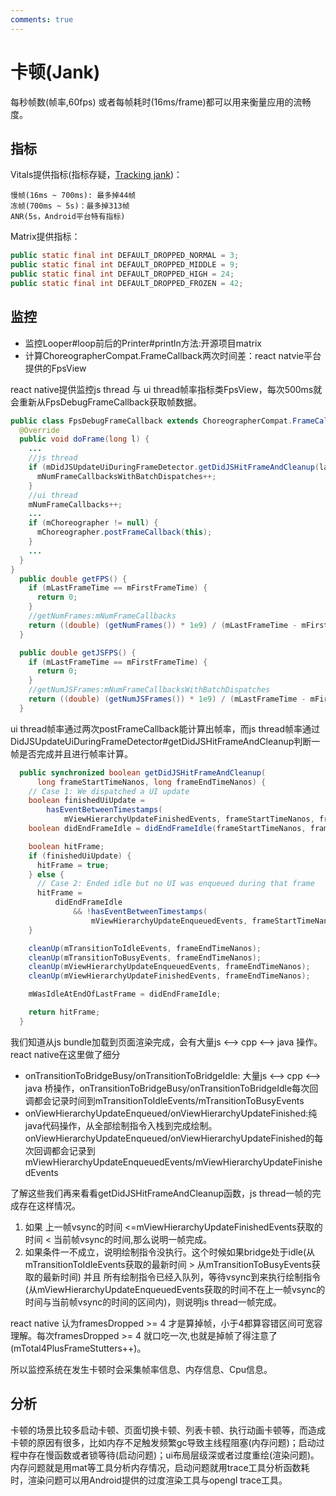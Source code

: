 ```yaml
---
comments: true
---
```


# 卡顿(Jank)

每秒帧数(帧率,60fps) 或者每帧耗时(16ms/frame)都可以用来衡量应用的流畅度。

## 指标

Vitals提供指标(指标存疑，[Tracking jank](https://developer.android.com/topic/performance/vitals/tracking_jank))：
```
慢帧(16ms ~ 700ms): 最多掉44帧
冻帧(700ms ~ 5s)：最多掉313帧
ANR(5s，Android平台特有指标)
```

Matrix提供指标：
```java
public static final int DEFAULT_DROPPED_NORMAL = 3;
public static final int DEFAULT_DROPPED_MIDDLE = 9;
public static final int DEFAULT_DROPPED_HIGH = 24;
public static final int DEFAULT_DROPPED_FROZEN = 42;
```

## 监控

- 监控Looper#loop前后的Printer#println方法:开源项目matrix
- 计算ChoreographerCompat.FrameCallback两次时间差：react natvie平台提供的FpsView

react native提供监控js thread 与 ui thread帧率指标类FpsView，每次500ms就会重新从FpsDebugFrameCallback获取帧数据。
```java
public class FpsDebugFrameCallback extends ChoreographerCompat.FrameCallback {
  @Override
  public void doFrame(long l) {
    ...
    //js thread
    if (mDidJSUpdateUiDuringFrameDetector.getDidJSHitFrameAndCleanup(lastFrameStartTime, l)) {
      mNumFrameCallbacksWithBatchDispatches++;
    }
    //ui thread
    mNumFrameCallbacks++;
    ...
    if (mChoreographer != null) {
      mChoreographer.postFrameCallback(this);
    }
    ...
  }
}
  public double getFPS() {
    if (mLastFrameTime == mFirstFrameTime) {
      return 0;
    }
    //getNumFrames:mNumFrameCallbacks
    return ((double) (getNumFrames()) * 1e9) / (mLastFrameTime - mFirstFrameTime);
  }

  public double getJSFPS() {
    if (mLastFrameTime == mFirstFrameTime) {
      return 0;
    }
    //getNumJSFrames:mNumFrameCallbacksWithBatchDispatches
    return ((double) (getNumJSFrames()) * 1e9) / (mLastFrameTime - mFirstFrameTime);
  }
```
ui thread帧率通过两次postFrameCallback能计算出帧率，而js thread帧率通过DidJSUpdateUiDuringFrameDetector#getDidJSHitFrameAndCleanup判断一帧是否完成并且进行帧率计算。

```java
  public synchronized boolean getDidJSHitFrameAndCleanup(
      long frameStartTimeNanos, long frameEndTimeNanos) {
    // Case 1: We dispatched a UI update
    boolean finishedUiUpdate =
        hasEventBetweenTimestamps(
            mViewHierarchyUpdateFinishedEvents, frameStartTimeNanos, frameEndTimeNanos);
    boolean didEndFrameIdle = didEndFrameIdle(frameStartTimeNanos, frameEndTimeNanos);

    boolean hitFrame;
    if (finishedUiUpdate) {
      hitFrame = true;
    } else {
      // Case 2: Ended idle but no UI was enqueued during that frame
      hitFrame =
          didEndFrameIdle
              && !hasEventBetweenTimestamps(
                  mViewHierarchyUpdateEnqueuedEvents, frameStartTimeNanos, frameEndTimeNanos);
    }

    cleanUp(mTransitionToIdleEvents, frameEndTimeNanos);
    cleanUp(mTransitionToBusyEvents, frameEndTimeNanos);
    cleanUp(mViewHierarchyUpdateEnqueuedEvents, frameEndTimeNanos);
    cleanUp(mViewHierarchyUpdateFinishedEvents, frameEndTimeNanos);

    mWasIdleAtEndOfLastFrame = didEndFrameIdle;

    return hitFrame;
  }
```

我们知道从js bundle加载到页面渲染完成，会有大量js <--> cpp <--> java 操作。react native在这里做了细分

- onTransitionToBridgeBusy/onTransitionToBridgeIdle: 大量js <--> cpp <--> java 桥操作，onTransitionToBridgeBusy/onTransitionToBridgeIdle每次回调都会记录时间到mTransitionToIdleEvents/mTransitionToBusyEvents
- onViewHierarchyUpdateEnqueued/onViewHierarchyUpdateFinished:纯java代码操作，从全部绘制指令入栈到完成绘制。onViewHierarchyUpdateEnqueued/onViewHierarchyUpdateFinished的每次回调都会记录到mViewHierarchyUpdateEnqueuedEvents/mViewHierarchyUpdateFinishedEvents

了解这些我们再来看看getDidJSHitFrameAndCleanup函数，js thread一帧的完成存在这样情况。

1. 如果 上一帧vsync的时间 <=mViewHierarchyUpdateFinishedEvents获取的时间 < 当前帧vsync的时间,那么说明一帧完成。
2. 如果条件一不成立，说明绘制指令没执行。这个时候如果bridge处于idle(从mTransitionToIdleEvents获取的最新时间 > 从mTransitionToBusyEvents获取的最新时间) 并且 所有绘制指令已经入队列，等待vsync到来执行绘制指令(从mViewHierarchyUpdateEnqueuedEvents获取的时间不在上一帧vsync的时间与当前帧vsync的时间的区间内)，则说明js thread一帧完成。

react native 认为framesDropped >= 4 才是算掉帧，小于4都算容错区间可宽容理解。每次framesDropped >= 4 就口吃一次,也就是掉帧了得注意了(mTotal4PlusFrameStutters++)。

所以监控系统在发生卡顿时会采集帧率信息、内存信息、Cpu信息。

## 分析

卡顿的场景比较多启动卡顿、页面切换卡顿、列表卡顿、执行动画卡顿等，而造成卡顿的原因有很多，比如内存不足触发频繁gc导致主线程阻塞(内存问题)；启动过程中存在慢函数或者锁等待(启动问题)；ui布局层级深或者过度重绘(渲染问题)。内存问题就是用mat等工具分析内存情况，启动问题就用trace工具分析函数耗时，渲染问题可以用Android提供的过度渲染工具与opengl trace工具。



